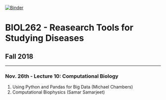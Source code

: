[![Binder](https://mybinder.org/badge.svg)](https://mybinder.org/v2/gh/greenkidneybean/biol262/master)

# BIOL262 - Reasearch Tools for Studying Diseases
## Fall 2018
---
### Nov. 26th - Lecture 10: Computational Biology
1. Using Python and Pandas for Big Data (Michael Chambers)
2. Computational Biophysics (Samar Samarjeet)
